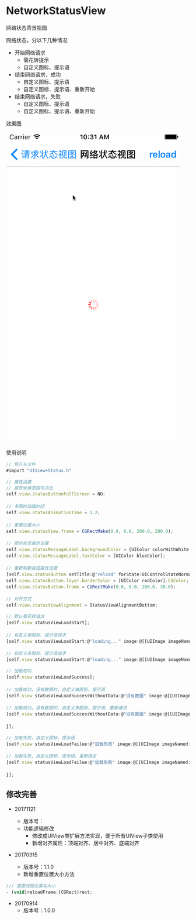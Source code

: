# NetworkStatusView
网络状态背景视图

网络状态，分以下几种情况
* 开始网络请求
  * 菊花转提示
  * 自定义图标、提示语
* 结束网络请求，成功
  * 自定义图标、提示语
  * 自定义图标、提示语、重新开始
* 结束网络请求，失败
  * 自定义图标、提示语
  * 自定义图标、提示语、重新开始


效果图

![image](./image.gif)

使用说明
~~~ javascript
// 导入头文件
#import "UIView+Status.h"
~~~ 

~~~ javascript
// 属性设置
// 是否全屏范围可点击
self.view.statusButtonFullScreen = NO;

// 多图时动画时间
self.view.statusAnimationTime = 1.2;

// 重置位置大小
self.view.statusView.frame = CGRectMake(0.0, 0.0, 200.0, 200.0);

// 提示标签属性设置
self.view.statusMessageLabel.backgroundColor = [UIColor colorWithWhite:0.5 alpha:0.1];
self.view.statusMessageLabel.textColor = [UIColor blueColor];

// 重新刷新按钮属性设置
[self.view.statusButton setTitle:@"reload" forState:UIControlStateNormal];
self.view.statusButton.layer.borderColor = [UIColor redColor].CGColor;
self.view.statusButton.frame = CGRectMake(0.0, 0.0, 200.0, 30.0);

// 对齐方式
self.view.statusViewAlignment = StatusViewAlignmentBottom;
~~~ 

~~~ javascript
// 默认菊花转请求
[self.view statusViewLoadStart];

// 自定义单图标、提示语请求
[self.view statusViewLoadStart:@"loading..." image:@[[UIImage imageNamed:@"status_Success"]]];

// 自定义多图标、提示语请求
[self.view statusViewLoadStart:@"loading..." image:@[[UIImage imageNamed:@"status_Success"], [UIImage imageNamed:@"status_failure"], [UIImage imageNamed:@"status_NetworkWrong"]]];
~~~ 

~~~ javascript
// 加载成功
[self.view statusViewLoadSuccess];

// 加载成功，没有数据时，自定义单图标、提示语
[self.view statusViewLoadSuccessWithoutData:@"没有数据" image:@[[UIImage imageNamed:@"lock_normal"]]];

// 加载成功，没有数据时，自定义多图标、提示语、重新请求
[self.view statusViewLoadSuccessWithoutData:@"没有数据" image:@[[UIImage imageNamed:@"lock_normal"], [UIImage imageNamed:@"lock_right"], [UIImage imageNamed:@"lock_wrong"]] click:^{

}];
~~~ 

~~~ javascript
// 加载失败，自定义图标、提示语
[self.view statusViewLoadFailue:@"加载失败" image:@[[UIImage imageNamed:@"lock_normal"]]];

// 加载失败，自定义图标、提示语、重新请求
[self.view statusViewLoadFailue:@"加载失败" image:@[[UIImage imageNamed:@"lock_normal"], [UIImage imageNamed:@"lock_right"], [UIImage imageNamed:@"lock_wrong"]] click:^{

}];
~~~


## 修改完善
* 20171121
  * 版本号：
  * 功能逻辑修改
    * 修改成UIView类扩展方法实现，便于所有UIView子类使用
    * 新增对齐属性：顶端对齐、居中对齐、底端对齐

* 20170915
  * 版本号：1.1.0
  * 新增重置位置大小方法

~~~ javascript
/// 重置视图位置与大小
- (void)reloadFrame:(CGRect)rect;
~~~

* 20170914
  * 版本号：1.0.0
  

